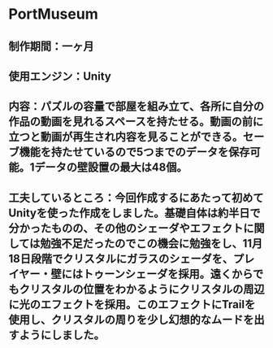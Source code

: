 # PortMuseum
## 制作期間：一ヶ月

## 使用エンジン：Unity

## 内容：パズルの容量で部屋を組み立て、各所に自分の作品の動画を見れるスペースを持たせる。動画の前に立つと動画が再生され内容を見ることができる。セーブ機能を持たせているので5つまでのデータを保存可能。1データの壁設置の最大は48個。

## 工夫しているところ：今回作成するにあたって初めてUnityを使った作成をしました。基礎自体は約半日で分かったものの、その他のシェーダやエフェクトに関しては勉強不足だったのでこの機会に勉強をし、11月18日段階でクリスタルにガラスのシェーダを、プレイヤー・壁にはトゥーンシェーダを採用。遠くからでもクリスタルの位置をわかるようにクリスタルの周辺に光のエフェクトを採用。このエフェクトにTrailを使用し、クリスタルの周りを少し幻想的なムードを出すようにしました。
